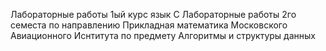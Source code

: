 Лабораторные работы 1ый курс язык С
Лабораторные работы 2го семеста по направлению Прикладная математика Московского Авиационного Иснтитута по предмету Алгоритмы и структуры данных 
